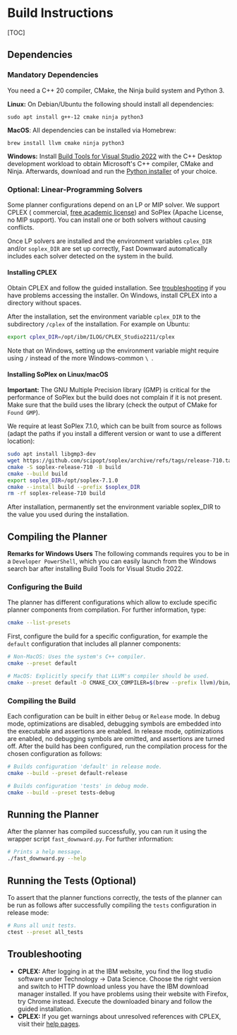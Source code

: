 # Build Instructions

[TOC]

## Dependencies

### Mandatory Dependencies

You need a C++ 20 compiler, CMake, the Ninja build system and Python 3.

**Linux:** On Debian/Ubuntu the following should install all dependencies:

```
sudo apt install g++-12 cmake ninja python3
```

**MacOS**: All dependencies can be installed via Homebrew:

```
brew install llvm cmake ninja python3
```

**Windows:** Install
[Build Tools for Visual Studio 2022](https://visualstudio.microsoft.com/downloads/#build-tools-for-visual-studio-2022)
with the C++ Desktop development workload to obtain Microsoft's
C++ compiler, CMake and Ninja.
Afterwards, download and run the
[Python installer](https://www.python.org/downloads/windows/)
of your choice.

### Optional: Linear-Programming Solvers

Some planner configurations depend on an LP or MIP solver. We support CPLEX (
commercial, [free academic license](http://ibm.com/academic)) and SoPlex (Apache
License, no MIP support). You can install one or both solvers without causing
conflicts.

Once LP solvers are installed and the environment variables `cplex_DIR`
and/or `soplex_DIR` are set up correctly, Fast Downward automatically includes
each solver detected on the system in the build.

#### Installing CPLEX

Obtain CPLEX and follow the guided installation.
See [troubleshooting](#troubleshooting) if you have problems accessing the
installer.
On Windows, install CPLEX into a directory without spaces.

After the installation, set the environment variable `cplex_DIR` to the
subdirectory `/cplex` of the installation.
For example on Ubuntu:

```bash
export cplex_DIR=/opt/ibm/ILOG/CPLEX_Studio2211/cplex
```

Note that on Windows, setting up the environment variable might require
using `/` instead of the more Windows-common `\ `.

#### Installing SoPlex on Linux/macOS

**Important:** The GNU Multiple Precision library (GMP) is critical for the
performance of SoPlex but the build does not complain if it is not present.
Make sure that the build uses the library (check the output of CMake for
`Found GMP`).

We require at least SoPlex 7.1.0, which can be built from source as follows
(adapt the paths if you install a different version or want to use a different
location):

```bash
sudo apt install libgmp3-dev
wget https://github.com/scipopt/soplex/archive/refs/tags/release-710.tar.gz -O - | tar -xz
cmake -S soplex-release-710 -B build
cmake --build build
export soplex_DIR=/opt/soplex-7.1.0
cmake --install build --prefix $soplex_DIR
rm -rf soplex-release-710 build
```

After installation, permanently set the environment variable soplex_DIR to the
value you used during the installation.

## Compiling the Planner

**Remarks for Windows Users**
The following commands requires you to be in a
`Developer PowerShell`, which you can easily launch from the Windows search bar
after installing Build Tools for Visual Studio 2022.

### Configuring the Build

The planner has different configurations which allow to
exclude specific planner components from compilation.
For further information, type:

```bash
cmake --list-presets
```

First, configure the build for a specific configuration, for
example the `default` configuration that includes all planner
components:

```bash
# Non-MacOS: Uses the system's C++ compiler.
cmake --preset default

# MacOS: Explicitly specify that LLVM's compiler should be used.
cmake --preset default -D CMAKE_CXX_COMPILER=$(brew --prefix llvm)/bin/clang++
```

### Compiling the Build

Each configuration can be built in either `Debug` or `Release` mode.
In debug mode, optimizations are disabled, debugging symbols are
embedded into the executable and assertions are enabled.
In release mode, optimizations are enabled, no debugging symbols
are omitted, and assertions are turned off.
After the build has been configured, run the compilation
process for the chosen configuration as follows:

```bash
# Builds configuration 'default' in release mode.
cmake --build --preset default-release

# Builds configuration 'tests' in debug mode.
cmake --build --preset tests-debug
```

## Running the Planner

After the planner has compiled successfully, you can run it using the
wrapper script `fast_downward.py`.
For further information:

```bash
# Prints a help message.
./fast_downward.py --help
```

## Running the Tests (Optional)

To assert that the planner functions correctly, the tests
of the planner can be run as follows after successfully compiling the
`tests` configuration in release mode:

```bash
# Runs all unit tests.
ctest --preset all_tests
```

## Troubleshooting

* **CPLEX:** After logging in at the IBM website, you find the Ilog studio
  software under Technology -> Data Science. Choose the right version and switch
  to HTTP download unless you have the IBM download manager installed. If you
  have problems using their website with Firefox, try Chrome instead. Execute
  the downloaded binary and follow the guided installation.
* **CPLEX:** If you get warnings about unresolved references with CPLEX, visit
  their [help pages](http://www-01.ibm.com/support/docview.wss?uid=swg21399926).
